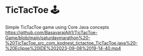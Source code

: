 # TicTacToe 🕹
 Simple TicTacToe game using Core Java concepts
https://github.com/BasavarajAili1/TicTacToe-Game/blob/main/saturdaymarathon%20-%20TicTacToe_src_com_kodnest_tictactoe_TicTacToe.java%20-%20Eclipse%20IDE%202023-09-08%2019-14-40.mp4
